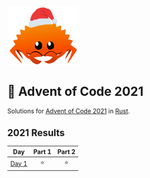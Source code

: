 <img src="./.assets/christmas_ferris.png" width="164">

# 🎄 Advent of Code 2021

Solutions for [Advent of Code 2021](https://adventofcode.com/2021) in [Rust](https://www.rust-lang.org/).

<!--- advent_readme_stars table --->
## 2021 Results

| Day | Part 1 | Part 2 |
| :---: | :---: | :---: |
| [Day 1](https://adventofcode.com/2022/day/1) | ⭐ | ⭐ |

<!--- benchmarking table --->
